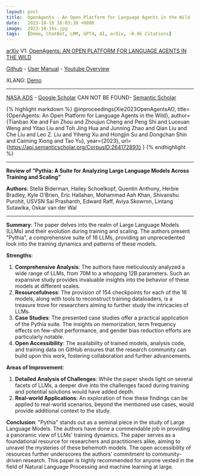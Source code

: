 ```yaml
---
layout: post
title:  OpenAgents - An Open Platform for Language Agents in the Wild
date:   2023-10-16 16:03:30 +0800
image:  2023-10-16s.jpg
tags:   [Demo, ChatBot, LMM, GPT4, AI, arXiv, ~0.0k Citations]
---
```


[arXiv](https://arxiv.org/abs/2310.10634) V1: [OpenAgents: AN OPEN PLATFORM FOR LANGUAGE AGENTS IN THE WILD](https://arxiv.org/pdf/2310.10634.pdf)

[Github](https://github.com/xlang-ai/OpenAgents) - 
[User Manual](https://docs.xlang.ai/user-manual/overview) - 
[Youtube Overview](https://www.youtube.com/watch?v=Jtfo_4m4GVE)

XLANG: [Demo](https://chat.xlang.ai)


---
[NASA ADS](https://ui.adsabs.harvard.edu/abs/2023arXiv231010634X/abstract) - 
[Google Scholar](https) CAN NOT BE FOUND- 
[Semantic Scholar](https://www.semanticscholar.org/paper/OpenAgents%3A-An-Open-Platform-for-Language-Agents-in-Xie-Zhou/f0227a0500f2875d9af3d62b5afb3bb93c2b4561)

{% highlight markdown %}
@inproceedings{Xie2023OpenAgentsAO,
  title={OpenAgents: An Open Platform for Language Agents in the Wild},
  author={Tianbao Xie and Fan Zhou and Zhoujun Cheng and Peng Shi and Luoxuan Weng and Yitao Liu and Toh Jing Hua and Junning Zhao and Qian Liu and Che Liu and Leo Z. Liu and Yiheng Xu and Hongjin Su and Dongchan Shin and Caiming Xiong and Tao Yu},
  year={2023},
  url={https://api.semanticscholar.org/CorpusID:264172893}
}
{% endhighlight %}

---
**Review of "Pythia: A Suite for Analyzing Large Language Models Across Training and Scaling"**

**Authors**: Stella Biderman, Hailey Schoelkopf, Quentin Anthony, Herbie Bradley, Kyle O'Brien, Eric Hallahan, Mohammad Aah Khan, Shivanshu Purohit, USVSN Sai Prashanth, Edward Raff, Aviya Skowron, Lintang Sutawika, Oskar van der Wal

---

**Summary**:
The paper delves into the realm of Large Language Models (LLMs) and their evolution during training and scaling. The authors present "Pythia", a comprehensive suite of 16 LLMs, providing an unprecedented look into the training dynamics and patterns of these models.

**Strengths**:
1. **Comprehensive Analysis**: The authors have meticulously analyzed a wide range of LLMs, from 70M to a whopping 12B parameters. Such an expansive study provides invaluable insights into the behavior of these models at different scales.
2. **Resourcefulness**: The provision of 154 checkpoints for each of the 16 models, along with tools to reconstruct training dataloaders, is a treasure trove for researchers aiming to further study the intricacies of LLMs.
3. **Case Studies**: The presented case studies offer a practical application of the Pythia suite. The insights on memorization, term frequency effects on few-shot performance, and gender bias reduction efforts are particularly notable.
4. **Open Accessibility**: The availability of trained models, analysis code, and training data on GitHub ensures that the research community can build upon this work, fostering collaboration and further advancements.

**Areas of Improvement**:
1. **Detailed Analysis of Challenges**: While the paper sheds light on several facets of LLMs, a deeper dive into the challenges faced during training and potential solutions would have added depth.
2. **Real-world Applications**: An exploration of how these findings can be applied to real-world scenarios, beyond the mentioned use cases, would provide additional context to the study.

**Conclusion**:
"Pythia" stands out as a seminal piece in the study of Large Language Models. The authors have done a commendable job in providing a panoramic view of LLMs' training dynamics. The paper serves as a foundational resource for researchers and practitioners alike, aiming to unravel the mysteries of these behemoth models. The open accessibility of resources further underscores the authors' commitment to community-driven research. This paper is highly recommended for anyone vested in the field of Natural Language Processing and machine learning at large.
